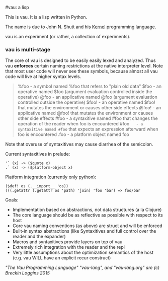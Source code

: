 #vau: a lisp

This is vau. It is a lisp written in Python.

The name is due to John N. Shutt and his [Kernel](http://web.cs.wpi.edu/~jshutt/kernel.html) programming language. 

vau is an experiment (or rather, a collection of experiments).

### vau is multi-stage

The core of vau is designed to be easily easily lexed and analyzed. Thus vau **enforces** certain naming restrictions at the native interpreter level. Note that most user code will never see these symbols, because almost all vau code will live at higher syntax levels.

> %foo    - a symbol named %foo that refers to "plain old data"
> $foo    - an operative named $foo (argument evaluation controlled inside the operative)
> @foo    - an applicative named @foo (argument evaluation controlled outside the operative)
> $foo!   - an operative named $foo! that mutates the environment or causes other side effects
> @foo!   - an applicative named @foo! that mutates the environment or causes other side effects
> #foo    - a syntaxitive named #foo that changes the operation of the reader when foo is encountered
> #foo`   - a syntaxitive named #foo` that expects an expression afterward when foo is encountered
> .foo    - a platform object named foo

Note that overuse of syntaxitives may cause diarrhea of the semicolon.

Current syntaxitives in prelude:
```
'` (x) -> ($quote x)
.` (x) -> ($platform-object x)
```

Platform integration (currently only python):

```
($def! os (.__import__ 'os))
(((.getattr (.getattr os 'path) 'join) 'foo 'bar) => foo/bar
```

Goals:
- Implementation based on abstractions, not data structures (a la Clojure)
- The core language should be as reflective as possible with respect to its host
- Core vau naming conventions (as above) are struct and will be enforced
- Built-in syntax abstractions (like Syntaxitives and full control over the reader and the expander)
- Macros and syntaxitives provide layers on top of vau
- Extremely rich integration with the reader and the repl
- Very little assumptions about the optimization semantics of the host (e.g. vau WILL have an explicit recur construct)

*"The Vau Programming Language" "vau-lang", and "vau-lang.org" are (c) Breckin Loggins 2015*